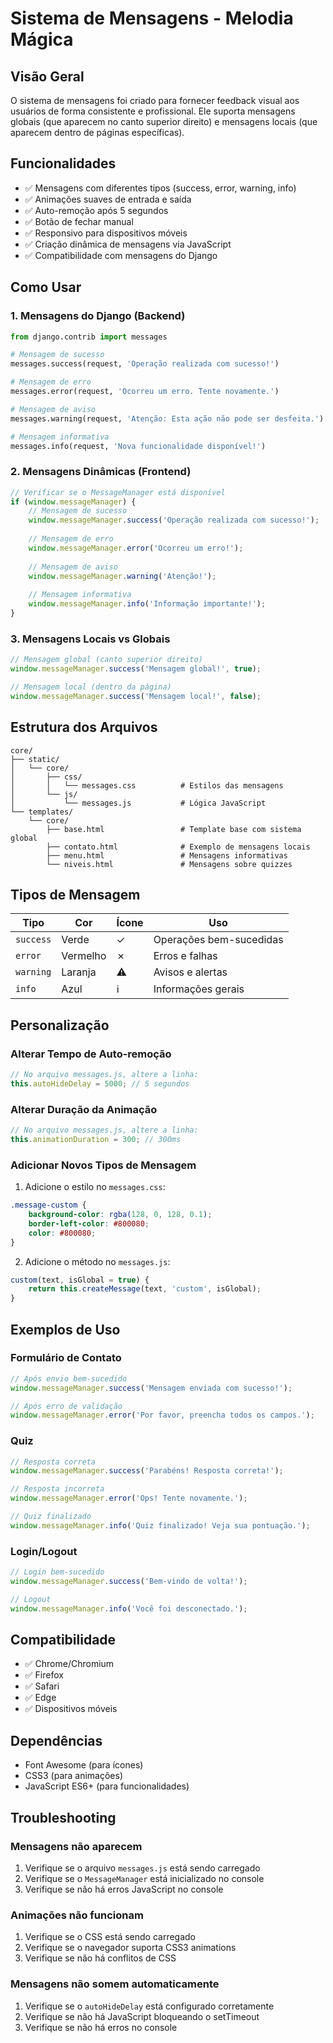 # Sistema de Mensagens - Melodia Mágica

## Visão Geral

O sistema de mensagens foi criado para fornecer feedback visual aos usuários de forma consistente e profissional. Ele suporta mensagens globais (que aparecem no canto superior direito) e mensagens locais (que aparecem dentro de páginas específicas).

## Funcionalidades

- ✅ Mensagens com diferentes tipos (success, error, warning, info)
- ✅ Animações suaves de entrada e saída
- ✅ Auto-remoção após 5 segundos
- ✅ Botão de fechar manual
- ✅ Responsivo para dispositivos móveis
- ✅ Criação dinâmica de mensagens via JavaScript
- ✅ Compatibilidade com mensagens do Django

## Como Usar

### 1. Mensagens do Django (Backend)

```python
from django.contrib import messages

# Mensagem de sucesso
messages.success(request, 'Operação realizada com sucesso!')

# Mensagem de erro
messages.error(request, 'Ocorreu um erro. Tente novamente.')

# Mensagem de aviso
messages.warning(request, 'Atenção: Esta ação não pode ser desfeita.')

# Mensagem informativa
messages.info(request, 'Nova funcionalidade disponível!')
```

### 2. Mensagens Dinâmicas (Frontend)

```javascript
// Verificar se o MessageManager está disponível
if (window.messageManager) {
    // Mensagem de sucesso
    window.messageManager.success('Operação realizada com sucesso!');
    
    // Mensagem de erro
    window.messageManager.error('Ocorreu um erro!');
    
    // Mensagem de aviso
    window.messageManager.warning('Atenção!');
    
    // Mensagem informativa
    window.messageManager.info('Informação importante!');
}
```

### 3. Mensagens Locais vs Globais

```javascript
// Mensagem global (canto superior direito)
window.messageManager.success('Mensagem global!', true);

// Mensagem local (dentro da página)
window.messageManager.success('Mensagem local!', false);
```

## Estrutura dos Arquivos

```
core/
├── static/
│   └── core/
│       ├── css/
│       │   └── messages.css          # Estilos das mensagens
│       └── js/
│           └── messages.js           # Lógica JavaScript
└── templates/
    └── core/
        ├── base.html                 # Template base com sistema global
        ├── contato.html              # Exemplo de mensagens locais
        ├── menu.html                 # Mensagens informativas
        └── niveis.html               # Mensagens sobre quizzes
```

## Tipos de Mensagem

| Tipo | Cor | Ícone | Uso |
|------|-----|-------|-----|
| `success` | Verde | ✓ | Operações bem-sucedidas |
| `error` | Vermelho | ✗ | Erros e falhas |
| `warning` | Laranja | ⚠ | Avisos e alertas |
| `info` | Azul | ℹ | Informações gerais |

## Personalização

### Alterar Tempo de Auto-remoção

```javascript
// No arquivo messages.js, altere a linha:
this.autoHideDelay = 5000; // 5 segundos
```

### Alterar Duração da Animação

```javascript
// No arquivo messages.js, altere a linha:
this.animationDuration = 300; // 300ms
```

### Adicionar Novos Tipos de Mensagem

1. Adicione o estilo no `messages.css`:
```css
.message-custom {
    background-color: rgba(128, 0, 128, 0.1);
    border-left-color: #800080;
    color: #800080;
}
```

2. Adicione o método no `messages.js`:
```javascript
custom(text, isGlobal = true) {
    return this.createMessage(text, 'custom', isGlobal);
}
```

## Exemplos de Uso

### Formulário de Contato

```javascript
// Após envio bem-sucedido
window.messageManager.success('Mensagem enviada com sucesso!');

// Após erro de validação
window.messageManager.error('Por favor, preencha todos os campos.');
```

### Quiz

```javascript
// Resposta correta
window.messageManager.success('Parabéns! Resposta correta!');

// Resposta incorreta
window.messageManager.error('Ops! Tente novamente.');

// Quiz finalizado
window.messageManager.info('Quiz finalizado! Veja sua pontuação.');
```

### Login/Logout

```javascript
// Login bem-sucedido
window.messageManager.success('Bem-vindo de volta!');

// Logout
window.messageManager.info('Você foi desconectado.');
```

## Compatibilidade

- ✅ Chrome/Chromium
- ✅ Firefox
- ✅ Safari
- ✅ Edge
- ✅ Dispositivos móveis

## Dependências

- Font Awesome (para ícones)
- CSS3 (para animações)
- JavaScript ES6+ (para funcionalidades)

## Troubleshooting

### Mensagens não aparecem

1. Verifique se o arquivo `messages.js` está sendo carregado
2. Verifique se o `MessageManager` está inicializado no console
3. Verifique se não há erros JavaScript no console

### Animações não funcionam

1. Verifique se o CSS está sendo carregado
2. Verifique se o navegador suporta CSS3 animations
3. Verifique se não há conflitos de CSS

### Mensagens não somem automaticamente

1. Verifique se o `autoHideDelay` está configurado corretamente
2. Verifique se não há JavaScript bloqueando o setTimeout
3. Verifique se não há erros no console 